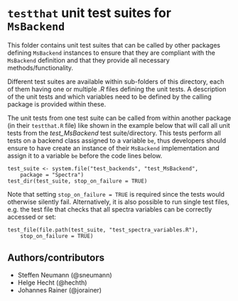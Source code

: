 # `testthat` unit test suites for `MsBackend`

This folder contains unit test suites that can be called by other packages
defining `MsBackend` instances to ensure that they are compliant with the
`MsBackend` definition and that they provide all necessary
methods/functionality.

Different test suites are available within sub-folders of this directory, each
of them having one or multiple *.R* files defining the unit tests. A description
of the unit tests and which variables need to be defined by the calling package
is provided within these.

The unit tests from one test suite can be called from within another package (in
their `testthat.R` file) like shown in the example below that will call all unit
tests from the *test_MsBackend* test suite/directory. This tests perform all
tests on a backend class assigned to a variable `be`, thus developers should
ensure to have create an instance of their `MsBackend` implementation and assign
it to a variable `be` before the code lines below.

```
test_suite <- system.file("test_backends", "test_MsBackend",
    package = "Spectra")
test_dir(test_suite, stop_on_failure = TRUE)
```

Note that setting `stop_on_failure = TRUE` is required since the tests would
otherwise silently fail.  Alternatively, it is also possible to run single test
files, e.g. the test file that checks that all spectra variables can be
correctly accessed or set:

```
test_file(file.path(test_suite, "test_spectra_variables.R"),
    stop_on_failure = TRUE)
```

## Authors/contributors

- Steffen Neumann (@sneumann)
- Helge Hecht (@hechth)
- Johannes Rainer (@jorainer)

